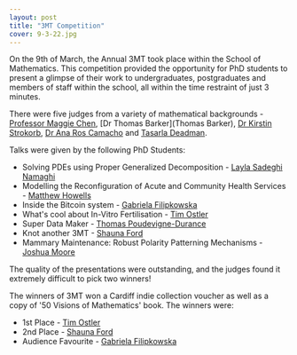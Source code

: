 ```yaml
---
layout: post
title: "3MT Competition"
cover: 9-3-22.jpg
---
```

On the 9th of March, the Annual 3MT took place within the School of Mathematics. This competition provided the opportunity for PhD students to present a glimpse of their work to undergraduates, postgraduates and members of staff within the school, all within the time restraint of just 3 minutes.

There were five judges from a variety of mathematical backgrounds - [Professor Maggie Chen](https://www.cardiff.ac.uk/people/view/138450-chen-maggie), [Dr Thomas Barker](Thomas Barker), [Dr Kirstin Strokorb](https://www.cardiff.ac.uk/people/view/542989-Dr-Kirstin-Strokorb), [Dr Ana Ros Camacho](https://www.cardiff.ac.uk/people/view/1750771-ros-camacho-ana) and [Tasarla Deadman](https://www.cardiff.ac.uk/people/research-students/view/1747948-deadman-tasarla).

Talks were given by the following PhD Students:

* Solving PDEs using Proper Generalized Decomposition - [Layla Sadeghi Namaghi](https://www.cardiff.ac.uk/people/research-students/view/1744394-namaghi-layla-sadeghi)
* Modelling the Reconfiguration of Acute and Community Health Services - [Matthew Howells](https://www.cardiff.ac.uk/people/research-students/view/2575967-Matthew-Howells)
* Inside the Bitcoin system - [Gabriela Filipkowska](https://www.cardiff.ac.uk/people/research-students/view/2575982-Gabriela-Filipkowska)
* What's cool about In-Vitro Fertilisation - [Tim Ostler](https://www.cardiff.ac.uk/people/research-students/view/1710088-ostler-timothy)
* Super Data Maker - [Thomas Poudevigne-Durance](https://www.cardiff.ac.uk/people/research-students/view/1710096-poudevigne-durance-thomas)
* Knot another 3MT - [Shauna Ford](https://www.cardiff.ac.uk/people/research-students/view/1710064-ford-shauna)
* Mammary Maintenance: Robust Polarity Patterning Mechanisms - [Joshua Moore](https://www.cardiff.ac.uk/people/research-students/view/1710080-moore-joshua)

The quality of the presentations were outstanding, and the judges found it extremely difficult to pick two winners!

The winners of 3MT won a Cardiff indie collection voucher as well as a copy of '50 Visions of Mathematics' book. The winners were:
* 1st Place - [Tim Ostler](https://www.cardiff.ac.uk/people/research-students/view/1710088-ostler-timothy)
* 2nd Place - [Shauna Ford](https://www.cardiff.ac.uk/people/research-students/view/1710064-ford-shauna)
* Audience Favourite - [Gabriela Filipkowska](https://www.cardiff.ac.uk/people/research-students/view/2575982-Gabriela-Filipkowska)
